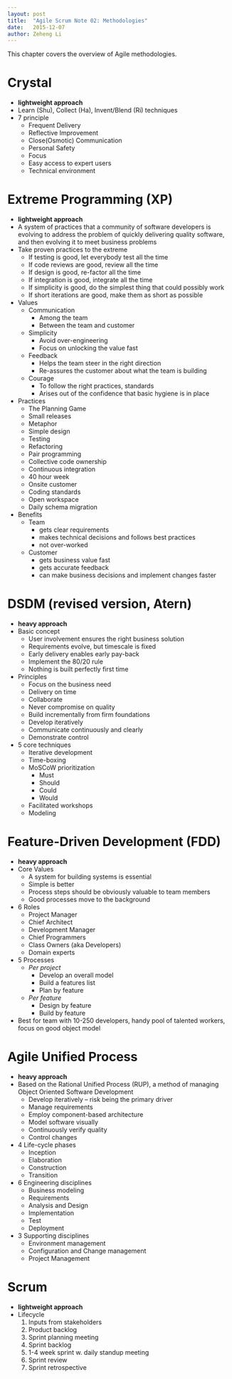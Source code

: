 ```yaml
---
layout: post
title:  "Agile Scrum Note 02: Methodologies"
date:   2015-12-07
author: Zeheng Li
---
```

This chapter covers the overview of Agile methodologies.

# Crystal
  * **lightweight approach**
  * Learn (Shu), Collect (Ha), Invent/Blend (Ri) techniques
  * 7 principle
    - Frequent Delivery
    - Reflective Improvement
    - Close(Osmotic) Communication
    - Personal Safety
    - Focus
    - Easy access to expert users
    - Technical environment

# Extreme Programming (XP)
  * **lightweight approach**
  * A system of practices that a community of software developers is evolving to address the problem of quickly delivering quality software, and then evolving it to meet business problems
  * Take proven practices to the extreme
    - If testing is good, let everybody test all the time
    - If code reviews are good, review all the time
    - If design is good, re-factor all the time
    - If integration is good, integrate all the time
    - If simplicity is good, do the simplest thing that could possibly work
    - If short iterations are good, make them as short as possible
  * Values
    - Communication
      + Among the team
      + Between the team and customer
    - Simplicity
      + Avoid over-engineering
      + Focus on unlocking the value fast
    - Feedback
      + Helps the team steer in the right direction
      + Re-assures the customer about what the team is building
    - Courage
      + To follow the right practices, standards
      + Arises out of the confidence that basic hygiene is in place
  * Practices
    - The Planning Game
    - Small releases
    - Metaphor
    - Simple design
    - Testing
    - Refactoring
    - Pair programming
    - Collective code ownership
    - Continuous integration
    - 40 hour week
    - Onsite customer
    - Coding standards
    - Open workspace
    - Daily schema migration
  * Benefits
    - Team
      + gets clear requirements
      + makes technical decisions and follows best practices
      + not over-worked
    - Customer
      + gets business value fast
      + gets accurate feedback
      + can make business decisions and implement changes faster

# DSDM (revised version, Atern)
  * **heavy approach**
  * Basic concept
    - User involvement ensures the right business solution
    - Requirements evolve, but timescale is fixed
    - Early delivery enables early pay-back
    - Implement the 80/20 rule
    - Nothing is built perfectly first time
  * Principles  
    - Focus on the business need
    - Delivery on time
    - Collaborate
    - Never compromise on quality
    - Build incrementally from firm foundations
    - Develop iteratively
    - Communicate continuously and clearly
    - Demonstrate control
  * 5 core techniques
    - Iterative development
    - Time-boxing
    - MoSCoW prioritization
      + Must
      + Should    
      + Could    
      + Would
    - Facilitated workshops
    - Modeling

# Feature-Driven Development (FDD)
  * **heavy approach**
  * Core Values
    - A system for building systems is essential
    - Simple is better
    - Process steps should be obviously valuable to team members
    - Good processes move to the background
  * 6 Roles
    - Project Manager
    - Chief Architect
    - Development Manager
    - Chief Programmers
    - Class Owners (aka Developers)
    - Domain experts
  * 5 Processes
    + *Per project*
      - Develop an overall model
      - Build a features list
      - Plan by feature
    + *Per feature*
      - Design by feature
      - Build by feature
  * Best for team with 10-250 developers, handy pool of talented workers, focus on good object model

# Agile Unified Process
  * **heavy approach**
  * Based on the Rational Unified Process (RUP), a method of managing Object Oriented Software Development
    - Develop iteratively – risk being the primary driver
    - Manage requirements
    - Employ component-based architecture
    - Model software visually
    - Continuously verify quality
    - Control changes
  * 4 Life-cycle phases
    - Inception
    - Elaboration
    - Construction
    - Transition
  * 6 Engineering disciplines
    - Business modeling
    - Requirements
    - Analysis and Design
    - Implementation
    - Test
    - Deployment
  * 3 Supporting disciplines
    - Environment management
    - Configuration and Change management
    - Project Management

# Scrum
  * **lightweight approach**
  * Lifecycle
    1. Inputs from stakeholders
    2. Product backlog
    3. Sprint planning meeting
    4. Sprint backlog
    5. 1-4 week sprint w. daily standup meeting
    6. Sprint review
    7. Sprint retrospective